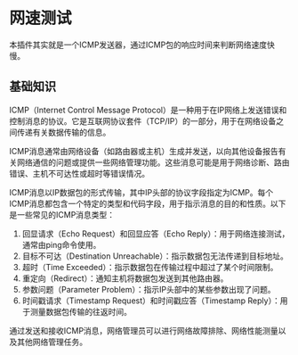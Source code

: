# 网速测试
本插件其实就是一个ICMP发送器，通过ICMP包的响应时间来判断网络速度快慢。
## 基础知识
ICMP（Internet Control Message Protocol）是一种用于在IP网络上发送错误和控制消息的协议。它是互联网协议套件（TCP/IP）的一部分，用于在网络设备之间传递有关数据传输的信息。

ICMP消息通常由网络设备（如路由器或主机）生成并发送，以向其他设备报告有关网络通信的问题或提供一些网络管理功能。这些消息可能是用于网络诊断、路由错误、主机不可达性或超时等错误情况。

ICMP消息以IP数据包的形式传输，其中IP头部的协议字段指定为ICMP。每个ICMP消息都包含一个特定的类型和代码字段，用于指示消息的目的和性质。以下是一些常见的ICMP消息类型：

1. 回显请求（Echo Request）和回显应答（Echo Reply）：用于网络连接测试，通常由ping命令使用。
2. 目标不可达（Destination Unreachable）：指示数据包无法传递到目标地址。
3. 超时（Time Exceeded）：指示数据包在传输过程中超过了某个时间限制。
4. 重定向（Redirect）：通知主机将数据包发送到其他路由器。
5. 参数问题（Parameter Problem）：指示IP头部中的某些参数出现了问题。
6. 时间戳请求（Timestamp Request）和时间戳应答（Timestamp Reply）：用于测量数据包传输的往返时间。

通过发送和接收ICMP消息，网络管理员可以进行网络故障排除、网络性能测量以及其他网络管理任务。